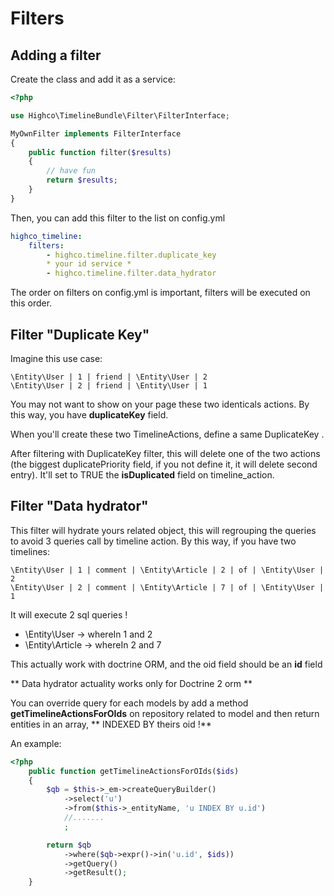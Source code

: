 # Filters

## Adding a filter

Create the class and add it as a service:

```php
<?php

use Highco\TimelineBundle\Filter\FilterInterface;

MyOwnFilter implements FilterInterface
{
	public function filter($results)
	{
		// have fun
		return $results;
	}
}
```

Then, you can add this filter to the list on config.yml

```yaml
highco_timeline:
	filters:
		- highco.timeline.filter.duplicate_key
		* your id service *
		- highco.timeline.filter.data_hydrator
```

The order on filters on config.yml is important, filters will be executed on this order.

## Filter "Duplicate Key"

Imagine this use case:

    \Entity\User | 1 | friend | \Entity\User | 2
    \Entity\User | 2 | friend | \Entity\User | 1

You may not want to show on your page these two identicals actions. By this way, you have **duplicateKey** field.

When you'll create these two TimelineActions, define a same DuplicateKey .

After filtering with DuplicateKey filter, this will delete one of the two actions (the biggest duplicatePriority field, if you not define it, it will delete second entry).
It'll set to TRUE the **isDuplicated** field on timeline_action.

## Filter "Data hydrator"

This filter will hydrate yours related object, this will regrouping the queries to avoid 3 queries call by timeline action.
By this way, if you have two timelines:

    \Entity\User | 1 | comment | \Entity\Article | 2 | of | \Entity\User | 2
    \Entity\User | 2 | comment | \Entity\Article | 7 | of | \Entity\User | 1

It will execute 2 sql queries !

* \Entity\User    -> whereIn 1 and 2
* \Entity\Article -> whereIn 2 and 7

This actually work with doctrine ORM, and the oid field should be an **id** field

** Data hydrator actuality works only for Doctrine 2 orm **

You can override query for each models by add a method **getTimelineActionsForOIds** on repository related to model and then return entities in an array, ** INDEXED BY theirs oid !**

An example:

```php
<?php
    public function getTimelineActionsForOIds($ids)
    {
        $qb = $this->_em->createQueryBuilder()
            ->select('u')
            ->from($this->_entityName, 'u INDEX BY u.id')
            //.......
            ;

        return $qb
            ->where($qb->expr()->in('u.id', $ids))
            ->getQuery()
            ->getResult();
    }
```
